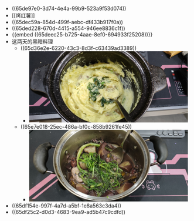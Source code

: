 - ((65de97e0-3d74-4e4a-99b9-523a9f53d074))
- [[烤红薯]]
- ((65dec59a-854d-499f-aebc-df433b917f0a))
- ((65ded228-670d-4415-a554-946ee8836c1f))
- {{embed ((65deec25-b725-4aae-8ef0-694933f25208))}}
- 这两天的黑暗料理
	- ((65d36e2e-6220-43c3-8d3f-c63439ad3389))
		- ![e59dee51d339e63f22d35e9cac04c06.jpg](../assets/e59dee51d339e63f22d35e9cac04c06_1709116245470_0.jpg)
	- ((65e7e018-25ec-486a-bf0c-858b9261fe45))
		- ![ee68088076ebd40870465dee91af038.jpg](../assets/ee68088076ebd40870465dee91af038_1709116252965_0.jpg)
- ((65df154e-997f-4a7d-a5bf-1e8a563c3da4))
- ((65df25c2-d0d3-4683-9ea9-ad5b47c9cdfd))